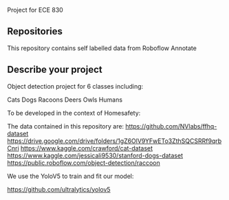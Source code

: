 Project for ECE 830

## Repositories

This repository contains self labelled data from Roboflow Annotate 

## Describe your project

Object detection project for 6 classes including:

Cats
Dogs
Racoons
Deers
Owls
Humans

To be developed in the context of Homesafety: 

The data contained in this repository are:
https://github.com/NVlabs/ffhq-dataset
https://drive.google.com/drive/folders/1gZ6OlV9YFwETo3ZthSQCSRRf9qrbCnri
https://www.kaggle.com/crawford/cat-dataset
https://www.kaggle.com/jessicali9530/stanford-dogs-dataset
https://public.roboflow.com/object-detection/raccoon


We use the YoloV5 to train and fit our model: 

https://github.com/ultralytics/yolov5


